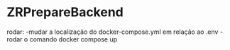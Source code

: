 # ZRPrepareBackend

rodar:
-mudar a localização do docker-compose.yml em relação ao .env
-rodar o comando docker compose up
